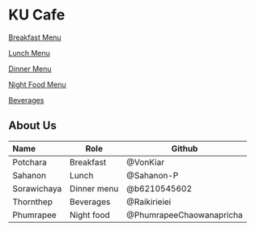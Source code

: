 # KU Cafe

[Breakfast Menu](Menu.md/#Breakfast%20Menu)

[Lunch Menu](Menu.md/##Lunch%20Menu)

[Dinner Menu](Menu.md/#Dinner%20Menu)

[Night Food Menu](Menu.md/#Nightfood%20Menu)

[Beverages](Menu.md/#Beverages%20Menu)

## About Us

| Name      | Role      | Github   |
|:----------|-----------|----------|
| Potchara  | Breakfast | @VonKiar |
| Sahanon | Lunch | @Sahanon-P |
| Sorawichaya | Dinner menu | @b6210545602 |
| Thornthep | Beverages | @Raikirieiei|
| Phumrapee | Night food | @PhumrapeeChaowanapricha |

